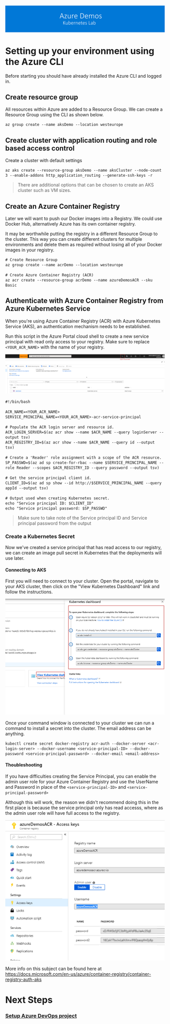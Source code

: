 [![banner](../../images/banner-lab.png)](../../../README.md)

# Setting up your environment using the Azure CLI

Before starting you should have already installed the Azure CLI and logged in.

## Create resource group
All resources within Azure are added to a Resource Group. 
We can create a Resource Group using the CLI as shown below.

```
az group create --name aksDemo --location westeurope
```

## Create cluster with application routing and role based access control

Create a cluster with default settings

```
az aks create --resource-group aksDemo --name aksCluster --node-count 3 --enable-addons http_application_routing --generate-ssh-keys -r
```

> There are additional options that can be chosen to create an AKS cluster such as VM sizes. 

## Create an Azure Container Registry

Later we will want to push our Docker images into a Registry. We could use Docker Hub, alternatively Azure has its own container registry. 

It may be worthwhile putting the registry in a different Resource Group to the cluster. This way you can create different clusters for multiple environments and delete them as required without losing all of your Docker images in your registry. 

```
# Create Resource Group
az group create --name acrDemo --location westeurope

# Create Azure Container Registry (ACR)
az acr create --resource-group acrDemo --name azureDemosACR --sku Basic
```

## Authenticate with Azure Container Registry from Azure Kubernetes Service

When you're using Azure Container Registry (ACR) with Azure Kubernetes Service (AKS), an authentication mechanism needs to be established. 

Run this script in the Azure Portal cloud shell to create a new service principal with read only access to your registry. Make sure to replace ```<YOUR_ACR_NAME>``` with the name of your registry.

![Open Cloud Shell](../images/opencloudshell.png)

```
#!/bin/bash

ACR_NAME=<YOUR_ACR_NAME>
SERVICE_PRINCIPAL_NAME=<YOUR_ACR_NAME>-acr-service-principal

# Populate the ACR login server and resource id.
ACR_LOGIN_SERVER=$(az acr show --name $ACR_NAME --query loginServer --output tsv)
ACR_REGISTRY_ID=$(az acr show --name $ACR_NAME --query id --output tsv)

# Create a 'Reader' role assignment with a scope of the ACR resource.
SP_PASSWD=$(az ad sp create-for-rbac --name $SERVICE_PRINCIPAL_NAME --role Reader --scopes $ACR_REGISTRY_ID --query password --output tsv)

# Get the service principal client id.
CLIENT_ID=$(az ad sp show --id http://$SERVICE_PRINCIPAL_NAME --query appId --output tsv)

# Output used when creating Kubernetes secret.
echo "Service principal ID: $CLIENT_ID"
echo "Service principal password: $SP_PASSWD"
```
> Make sure to take note of the Service principal ID and Service principal password from the output

### Create a Kubernetes Secret

Now we've created a service principal that has read access to our registry, we can create an image pull secret in Kubernetes that the deployments will use later.

#### Connecting to AKS

First you will need to connect to your cluster. Open the portal, navigate to your AKS cluster, then click on the "View Kubernetes Dashboard" link and follow the instructions.

![AKS Credentials](../images/getclustercreds.png)

Once your command window is connected to your cluster we can run a command to install a secret into the cluster. The email address can be anything.

```
kubectl create secret docker-registry acr-auth --docker-server <acr-login-server> --docker-username <service-principal-ID> --docker-password <service-principal-password> --docker-email <email-address>
```

#### Thoubleshooting 

If you have difficulties creating the Service Principal, you can enable the admin user role for your Azure Container Registry and use the UserName and Password in place of the ```<service-principal-ID>``` and ```<service-principal-password>```

Although this will work, the reason we didn't recommend doing this in the first place is because the service principal only has read accesss, where as the admin user role will have full access to the registry. 

![Enable Admin ACR](../images/acrenableadmin.png)

More info on this subject can be found here at  https://docs.microsoft.com/en-us/azure/container-registry/container-registry-auth-aks

# Next Steps 
### [Setup Azure DevOps project](../../DevOpsSetup)